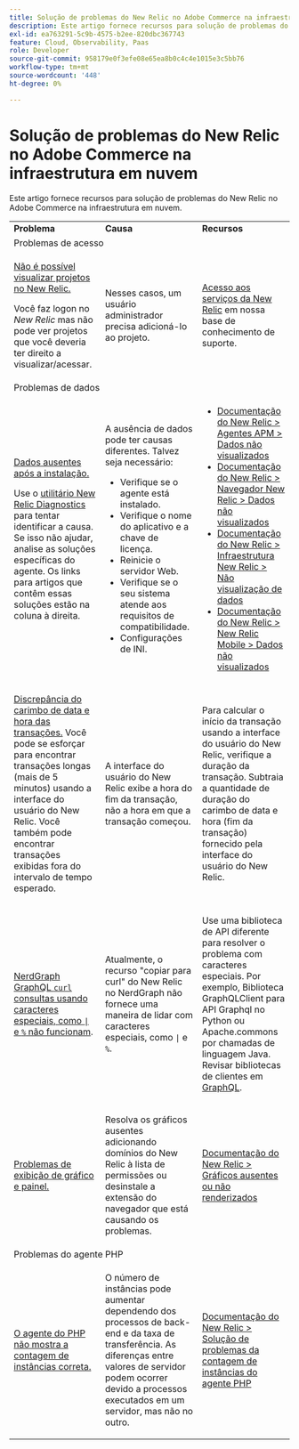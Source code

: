 ```yaml
---
title: Solução de problemas do New Relic no Adobe Commerce na infraestrutura em nuvem
description: Este artigo fornece recursos para solução de problemas do New Relic no Adobe Commerce na infraestrutura em nuvem.
exl-id: ea763291-5c9b-4575-b2ee-820dbc367743
feature: Cloud, Observability, Paas
role: Developer
source-git-commit: 958179e0f3efe08e65ea8b0c4c4e1015e3c5bb76
workflow-type: tm+mt
source-wordcount: '448'
ht-degree: 0%

---
```


# Solução de problemas do New Relic no Adobe Commerce na infraestrutura em nuvem

Este artigo fornece recursos para solução de problemas do New Relic no Adobe Commerce na infraestrutura em nuvem.

<table>
<tbody>
<tr>
<td class="wysiwyg-text-align-center"><strong>Problema</strong></td>
<td class="wysiwyg-text-align-center"><strong>Causa</strong></td>
<td class="wysiwyg-text-align-center"><strong>Recursos</strong></td>
</tr>
<tr>
<td class="wysiwyg-text-align-center" colspan="3">Problemas de acesso</td>
</tr>
<tr>
<td>
<p><u>Não é possível visualizar projetos no New Relic.</u></p>
<p>Você faz logon no <em>New Relic</em> mas não pode ver projetos que você deveria ter direito a visualizar/acessar.</p>
</td>
<td>
<p>Nesses casos, um usuário administrador precisa adicioná-lo ao projeto.</p>
</td>
<td>
<p><a href="https://experienceleague.adobe.com/docs/commerce-knowledge-base/kb/faq/access-new-relic-services.html">Acesso aos serviços da New Relic</a> em nossa base de conhecimento de suporte.</p>
</td>
</tr>
<tr>
<td class="wysiwyg-text-align-center" colspan="3">Problemas de dados</td>
</tr>
<tr>
<td>
<p><u>Dados ausentes após a instalação.</u></p>
<p>Use o <a href="https://docs.newrelic.com/docs/agents/manage-apm-agents/troubleshooting/new-relic-diagnostics">utilitário New Relic Diagnostics</a> para tentar identificar a causa. Se isso não ajudar, analise as soluções específicas do agente. Os links para artigos que contêm essas soluções estão na coluna à direita.</p>
</td>
<td>
<p>A ausência de dados pode ter causas diferentes. Talvez seja necessário:</p>
<ul>
<li>Verifique se o agente está instalado.</li>
<li>Verifique o nome do aplicativo e a chave de licença.</li>
<li>Reinicie o servidor Web.</li>
<li>Verifique se o seu sistema atende aos requisitos de compatibilidade.</li>
<li>Configurações de INI.</li>
</ul>
</td>
<td>
<ul>
<li><a href="https://docs.newrelic.com/docs/agents/manage-apm-agents/troubleshooting/not-seeing-data#apm-agents">Documentação do New Relic &gt; Agentes APM &gt; Dados não visualizados</a></li>
<li><a href="https://docs.newrelic.com/docs/agents/manage-apm-agents/troubleshooting/not-seeing-data#browser-agent">Documentação do New Relic &gt; Navegador New Relic &gt; Dados não visualizados</a></li>
<li><a href="https://docs.newrelic.com/docs/agents/manage-apm-agents/troubleshooting/not-seeing-data#infrastructure-agents">Documentação do New Relic &gt; Infraestrutura New Relic &gt; Não visualização de dados</a></li>
<li><a href="https://docs.newrelic.com/docs/agents/manage-apm-agents/troubleshooting/not-seeing-data#mobile-agents">Documentação do New Relic &gt; New Relic Mobile &gt; Dados não visualizados</a></li>
</ul>
</td>
</tr>
<tr>
<td>
<p><u>Discrepância do carimbo de data e hora das transações.</u> Você pode se esforçar para encontrar transações longas (mais de 5 minutos) usando a interface do usuário do New Relic. Você também pode encontrar transações exibidas fora do intervalo de tempo esperado.</p>
</td>
<td>
<p>A interface do usuário do New Relic exibe a hora do fim da transação, não a hora em que a transação começou.</p>
</td>
<td>
<p>Para calcular o início da transação usando a interface do usuário do New Relic, verifique a duração da transação. Subtraia a quantidade de duração do carimbo de data e hora (fim da transação) fornecido pela interface do usuário do New Relic.</p>
</td>
</tr>
<tr>
<td>
<p><u>NerdGraph GraphQL <code>curl</code> consultas usando caracteres especiais, como <code>|</code> e <code>%</code> não funcionam</u>.</p>
</td>
<td>
<p>Atualmente, o recurso "copiar para curl" do New Relic no NerdGraph não fornece uma maneira de lidar com caracteres especiais, como <code>|</code> e <code>%</code>.</p>
</td>
<td>
<p>Use uma biblioteca de API diferente para resolver o problema com caracteres especiais. Por exemplo, Biblioteca GraphQLClient para API Graphql no Python ou Apache.commons por chamadas de linguagem Java. Revisar bibliotecas de clientes em <a href="https://graphql.org/code/">GraphQL</a>.</p>
</td>
</tr>
<tr>
<td>
<p><u>Problemas de exibição de gráfico e painel.</u></p>
</td>
<td>
<p>Resolva os gráficos ausentes adicionando domínios do New Relic à lista de permissões ou desinstale a extensão do navegador que está causando os problemas.</p>
</td>
<td>
<p><a href="https://docs.newrelic.com/docs/apm/new-relic-apm/troubleshooting/charts-missing-or-do-not-render">Documentação do New Relic &gt; Gráficos ausentes ou não renderizados</a> </p>
</td>
</tr>
<tr>
<td class="wysiwyg-text-align-center" colspan="3">Problemas do agente PHP</td>
</tr>
<tr>
<td>
<p><u>O agente do PHP não mostra a contagem de instâncias correta.</u></p>
</td>
<td>
<p>O número de instâncias pode aumentar dependendo dos processos de back-end e da taxa de transferência. As diferenças entre valores de servidor podem ocorrer devido a processos executados em um servidor, mas não no outro.</p>
</td>
<td>
<p><a href="https://docs.newrelic.com/docs/agents/php-agent/troubleshooting/troubleshoot-php-agent-instance-count">Documentação do New Relic &gt; Solução de problemas da contagem de instâncias do agente PHP</a> </p>
</td>
</tr>
</tbody>
</table>
